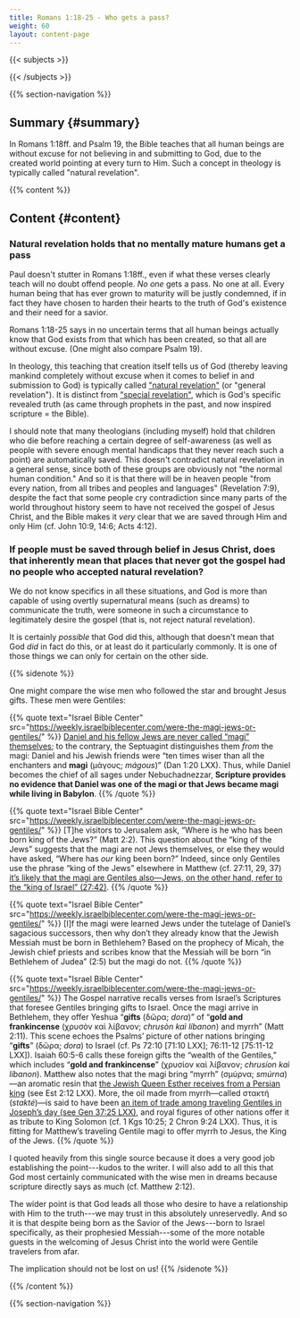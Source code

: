```yaml
---
title: Romans 1:18-25 - Who gets a pass?
weight: 60
layout: content-page
---
```


{{< subjects >}}

{{< /subjects >}}

{{% section-navigation %}}

<!-- ## Video {#video}

{{% video
src=""

playlist=""

video=""

audio=""

slides="https://bibledocs.org/slides/"
%}} -->

## Summary {#summary}

In Romans 1:18ff. and Psalm 19, the Bible teaches that all human beings are without excuse for not believing in and submitting to God, due to the created world pointing at every turn to Him. Such a concept in theology is typically called "natural revelation".

<!-- ## Timestamps {#timestamps} -->

{{% content %}}

## Content {#content}

<!-- --- -->

### Natural revelation holds that no mentally mature humans get a pass

Paul doesn't stutter in Romans 1:18ff., even if what these verses clearly teach will no doubt offend people. *No one* gets a pass. No one at all. Every human being that has ever grown to maturity will be justly condemned, if in fact they have chosen to harden their hearts to the truth of God's existence and their need for a savior.

Romans 1:18-25 says in no uncertain terms that all human beings actually know that God exists from that which has been created, so that all are without excuse. (One might also compare Psalm 19).

In theology, this teaching that creation itself tells us of God (thereby leaving mankind completely without excuse when it comes to belief in and submission to God) is typically called ["natural revelation"](https://en.wikipedia.org/wiki/General_revelation) (or "general revelation"). It is distinct from ["special revelation"](https://en.wikipedia.org/wiki/Special_revelation), which is God's specific revealed truth (as came through prophets in the past, and now inspired scripture = the Bible).

I should note that many theologians (including myself) hold that children who die before reaching a certain degree of self-awareness (as well as people with severe enough mental handicaps that they never reach such a point) are automatically saved. This doesn't contradict natural revelation in a general sense, since both of these groups are obviously not "the normal human condition." And so it is that there will be in heaven people "from every nation, from all tribes and peoples and languages" (Revelation 7:9), despite the fact that some people cry contradiction since many parts of the world throughout history seem to have not received the gospel of Jesus Christ, and the Bible makes it *very* clear that we are saved through Him and only Him (cf. John 10:9, 14:6; Acts 4:12). 

### If people must be saved through belief in Jesus Christ, does that inherently mean that places that never got the gospel had no people who accepted natural revelation?

We do not know specifics in all these situations, and God is more than capable of using overtly supernatural means (such as dreams) to communicate the truth, were someone in such a circumstance to legitimately desire the gospel (that is, not reject natural revelation). 

It is certainly *possible* that God did this, although that doesn't mean that God *did* in fact do this, or at least do it particularly commonly. It is one of those things we can only for certain on the other side.

{{% sidenote %}}

One might compare the wise men who followed the star and brought Jesus gifts. These men were Gentiles:

{{% quote text="Israel Bible Center" src="https://weekly.israelbiblecenter.com/were-the-magi-jews-or-gentiles/" %}}
[Daniel and his fellow Jews are never called “magi” themselves](https://israelbiblecenter.com/roundtable-talks/textual-fluidity-daniel-samuel/); to the contrary, the Septuagint distinguishes them *from* the magi: Daniel and his Jewish friends were “ten times wiser than all the enchanters and **magi** (μάγους; *mágous*)” (Dan 1:20 LXX). Thus, while Daniel becomes the chief of all sages under Nebuchadnezzar, **Scripture provides no evidence that Daniel was one of the magi or that Jews became magi while living in Babylon**.
{{% /quote %}}

{{% quote text="Israel Bible Center" src="https://weekly.israelbiblecenter.com/were-the-magi-jews-or-gentiles/" %}}
[T]he visitors to Jerusalem ask, “Where is he who has been born king of the Jews?” (Matt 2:2). This question about the “king of the Jews” suggests that the magi are not Jews themselves, or else they would have asked, “Where has *our* king been born?” Indeed, since only Gentiles use the phrase “king of the Jews” elsewhere in Matthew (cf. 27:11, 29, 37) [it’s likely that the magi are Gentiles also—Jews, on the other hand, refer to the “king of Israel” (27:42)](https://israelbiblecenter.com/courses/jewish-gospel-matthew/).
{{% /quote %}}

{{% quote text="Israel Bible Center" src="https://weekly.israelbiblecenter.com/were-the-magi-jews-or-gentiles/" %}}
[I]f the magi were learned Jews under the tutelage of Daniel’s sagacious successors, then why don’t they already know that the Jewish Messiah must be born in Bethlehem? Based on the prophecy of Micah, the Jewish chief priests and scribes know that the Messiah will be born “in Bethlehem of Judea” (2:5) but the magi do not.
{{% /quote %}}

{{% quote text="Israel Bible Center" src="https://weekly.israelbiblecenter.com/were-the-magi-jews-or-gentiles/" %}}
The Gospel narrative recalls verses from Israel’s Scriptures that foresee Gentiles bringing gifts to Israel. Once the magi arrive in Bethlehem, they offer Yeshua “**gifts** (δῶρα; *dora*)” of “**gold and frankincense** (χρυσὸν καὶ λίβανον; *chrusòn kaì líbanon*) and myrrh” (Matt 2:11). This scene echoes the Psalms’ picture of other nations bringing “**gifts**” (δῶρα; *dora*) to Israel (cf. Ps 72:10 [71:10 LXX]; 76:11-12 [75:11-12 LXX]). Isaiah 60:5-6 calls these foreign gifts the “wealth of the Gentiles,” which includes “**gold and frankincense**” (χρυσίον καὶ λίβανον; *chrusíon kaì líbanon*). Matthew also notes that the magi bring “myrrh” (σμύρνα; *smúrna*)—an aromatic resin that [the Jewish Queen Esther receives from a Persian king](https://weekly.israelbiblecenter.com/esther-joseph-part/) (see Est 2:12 LXX). More, the oil made from myrrh—called στακτή (*stakté*)—is said to have been [an item of trade among traveling Gentiles in Joseph’s day (see Gen 37:25 LXX)](https://weekly.israelbiblecenter.com/esther-joseph-part-ii/), and royal figures of other nations offer it as tribute to King Solomon (cf. 1 Kgs 10:25; 2 Chron 9:24 LXX). Thus, it is fitting for Matthew’s traveling Gentile magi to offer myrrh to Jesus, the King of the Jews.
{{% /quote %}}

I quoted heavily from this single source because it does a very good job establishing the point---kudos to the writer. I will also add to all this that God most certainly communicated with the wise men in dreams because scripture directly says as much (cf. Matthew 2:12).

The wider point is that God leads all those who desire to have a relationship with Him to the truth---we may trust in this absolutely unreservedly. And so it is that despite being born as the Savior of the Jews---born to Israel specifically, as their prophesied Messiah---some of the more notable guests in the welcoming of Jesus Christ into the world were Gentile travelers from afar.

The implication should not be lost on us!
{{% /sidenote %}}

{{% /content %}}


<!-- {{% transcript %}}

## Video/audio transcript {#video-audio-transcript}



{{% /transcript %}} -->

{{% section-navigation %}}
